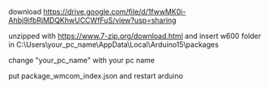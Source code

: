 download https://drive.google.com/file/d/1fwwMK0i-Ahbj9ifbRjMDQKhwUCCWfFuS/view?usp=sharing

unzipped with https://www.7-zip.org/download.html and insert w600 folder in C:\Users\your_pc_name\AppData\Local\Arduino15\packages

change "your_pc_name" with your pc name

put package_wmcom_index.json and restart arduino
